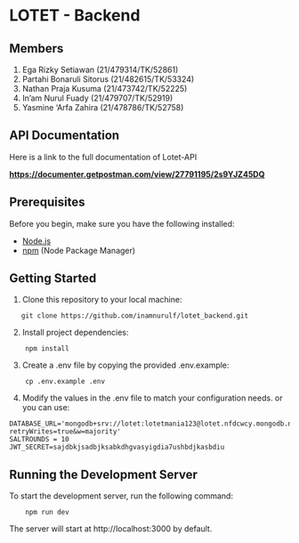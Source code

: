 # LOTET - Backend

## Members

1. Ega Rizky Setiawan (21/479314/TK/52861)
2. Partahi Bonaruli Sitorus (21/482615/TK/53324)
3. Nathan Praja Kusuma (21/473742/TK/52225)
4. In’am Nurul Fuady (21/479707/TK/52919)
5. Yasmine ‘Arfa Zahira (21/478786/TK/52758)

## API Documentation
Here is a link to the full documentation of Lotet-API

**https://documenter.getpostman.com/view/27791195/2s9YJZ45DQ**

## Prerequisites

Before you begin, make sure you have the following installed:

- [Node.js](https://nodejs.org/)
- [npm](https://www.npmjs.com/) (Node Package Manager)

## Getting Started

1. Clone this repository to your local machine:

```shell
   git clone https://github.com/inamnurulf/lotet_backend.git
```

2. Install project dependencies:

```shell
    npm install
```

3. Create a .env file by copying the provided .env.example:

```shell
    cp .env.example .env
```

4. Modify the values in the .env file to match your configuration needs.
   or you can use:

```shell
DATABASE_URL='mongodb+srv://lotet:lotetmania123@lotet.nfdcwcy.mongodb.net/?retryWrites=true&w=majority'
SALTROUNDS = 10
JWT_SECRET=sajdbkjsadbjksabkdhgvasyigdia7ushbdjkasbdiu
```

## Running the Development Server

To start the development server, run the following command:

```shell
    npm run dev
```

The server will start at http://localhost:3000 by default.
